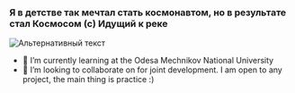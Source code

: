### **Я в детстве так мечтал стать космонавтом, но в результате стал Космосом (c) Идущий к реке**
                                                                          

![Альтернативный текст]([https://media.giphy.com/media/11kEuHSQAXXiGQ/giphy.gif](https://media.giphy.com/media/zgduo4kWRRDVK/giphy.gif))



- 🌱 I’m currently learning at the Odesa Mechnikov National University
- 👯 I’m looking to collaborate on for joint development. I am open to any project, the main thing is practice :)



